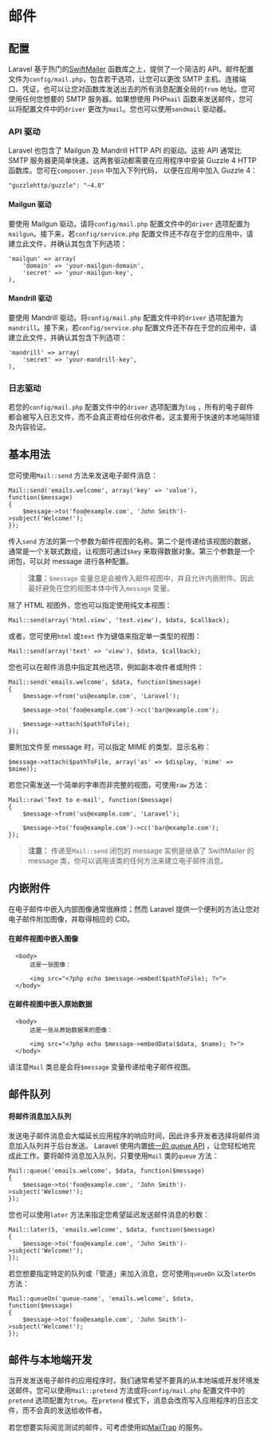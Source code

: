 # 邮件

## 配置

Laravel 基于热门的[SwiftMailer](http://swiftmailer.org) 函数库之上，提供了一个简洁的 API。邮件配置文件为`config/mail.php`，包含若干选项，让您可以更改 SMTP 主机、连接端口、凭证，也可以让您对函数库发送出去的所有消息配置全局的`from` 地址。您可使用任何您想要的 SMTP 服务器。如果想使用 PHP`mail` 函数来发送邮件，您可以将配置文件中的`driver` 更改为`mail`。您也可以使用`sendmail` 驱动器。

### API 驱动

Laravel 也包含了 Mailgun 及 Mandrill HTTP API 的驱动。这些 API 通常比 SMTP 服务器更简单快速。这两套驱动都需要在应用程序中安装 Guzzle 4 HTTP 函数库。您可在`composer.josn` 中加入下列代码， 以便在应用中加入 Guzzle 4：

```
"guzzlehttp/guzzle": "~4.0"
```

#### Mailgun 驱动

要使用 Mailgun 驱动，请将`config/mail.php` 配置文件中的`driver` 选项配置为`mailgun`。接下来，若`config/service.php` 配置文件还不存在于您的应用中，请建立此文件，并确认其包含下列选项：

```
'mailgun' => array(
    'domain' => 'your-mailgun-domain',
    'secret' => 'your-mailgun-key',
),
```

#### Mandrill 驱动

要使用 Mandrill 驱动，将`config/mail.php` 配置文件中的`driver` 选项配置为`mandrill`。接下来，若`config/service.php` 配置文件还不存在于您的应用中，请建立此文件，并确认其包含下列选项：

```
'mandrill' => array(
    'secret' => 'your-mandrill-key',
),
```

### 日志驱动

若您的`config/mail.php` 配置文件中的`driver` 选项配置为`log` ，所有的电子邮件都会被写入日志文件，而不会真正寄给任何收件者。这主要用于快速的本地端除错及内容验证。

## 基本用法

您可使用`Mail::send` 方法来发送电子邮件消息：

```
Mail::send('emails.welcome', array('key' => 'value'), function($message)
{
    $message->to('foo@example.com', 'John Smith')->subject('Welcome!');
});
```

传入`send` 方法的第一个参数为邮件视图的名称。第二个是传递给该视图的数据，通常是一个关联式数组，让视图可通过`$key` 来取得数据对象。第三个参数是一个闭包，可以对 message 进行各种配置。

> **注意：**`$message` 变量总是会被传入邮件视图中，并且允许内嵌附件。因此最好避免在您的视图本体中传入`message` 变量。

除了 HTML 视图外，您也可以指定使用纯文本视图：

```
Mail::send(array('html.view', 'text.view'), $data, $callback);
```

或者，您可使用`html` 或`text` 作为键值来指定单一类型的视图：

```
Mail::send(array('text' => 'view'), $data, $callback);
```

您也可以在邮件消息中指定其他选项，例如副本收件者或附件：

```
Mail::send('emails.welcome', $data, function($message)
{
    $message->from('us@example.com', 'Laravel');

    $message->to('foo@example.com')->cc('bar@example.com');

    $message->attach($pathToFile);
});
```

要附加文件至 message 时，可以指定 MIME 的类型、显示名称：

```
$message->attach($pathToFile, array('as' => $display, 'mime' => $mime));
```

若您只需发送一个简单的字串而非完整的视图，可使用`raw` 方法：

```
Mail::raw('Text to e-mail', function($message)
{
    $message->from('us@example.com', 'Laravel');

    $message->to('foo@example.com')->cc('bar@example.com');
});
```

> **注意：** 传递至`Mail::send` 闭包的 message 实例是继承了 SwiftMailer 的 message 类，你可以调用该类的任何方法来建立电子邮件消息。

## 内嵌附件

在电子邮件中嵌入内部图像通常很麻烦；然而 Laravel 提供一个便利的方法让您对电子邮件附加图像，并取得相应的 CID。

#### 在邮件视图中嵌入图像

```
  <body>
      这是一张图像：

      <img src="<?php echo $message->embed($pathToFile); ?>">
  </body>
```

#### 在邮件视图中嵌入原始数据

```
  <body>
      这是一张从原始数据来的图像：

      <img src="<?php echo $message->embedData($data, $name); ?>">
  </body>
```

请注意`Mail` 类总是会将`$message` 变量传递给电子邮件视图。

## 邮件队列

#### 将邮件消息加入队列

发送电子邮件消息会大幅延长应用程序的响应时间，因此许多开发者选择将邮件消息加入队列并于后台发送。 Laravel 使用内置[统一的 queue API](../queues) ，让您轻松地完成此工作。要将邮件消息加入队列，只要使用`Mail` 类的`queue` 方法：

```
Mail::queue('emails.welcome', $data, function($message)
{
    $message->to('foo@example.com', 'John Smith')->subject('Welcome!');
});
```

您也可以使用`later` 方法来指定您希望延迟发送邮件消息的秒数：

```
Mail::later(5, 'emails.welcome', $data, function($message)
{
    $message->to('foo@example.com', 'John Smith')->subject('Welcome!');
});
```

若您想要指定特定的队列或「管道」来加入消息，您可使用`queueOn` 以及`laterOn` 方法：

```
Mail::queueOn('queue-name', 'emails.welcome', $data, function($message)
{
    $message->to('foo@example.com', 'John Smith')->subject('Welcome!');
});
```

## 邮件与本地端开发

当开发发送电子邮件的应用程序时，我们通常希望不要真的从本地端或开发环境发送邮件。您可以使用`Mail::pretend` 方法或将`config/mail.php` 配置文件中的`pretend` 选项配置为`true`。在`pretend` 模式下，消息会改而写入应用程序的日志文件，而不会真的发送给收件者。

若您想要实际阅览测试的邮件，可考虑使用如[MailTrap](https://mailtrap.io) 的服务。